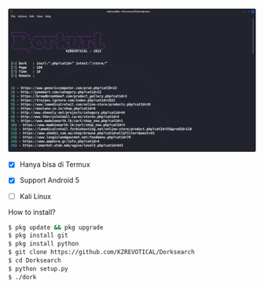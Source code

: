 ![Gambar Bukti](https://raw.githubusercontent.com/KZREVOTICAL/Dorksearch/main/dorking.png)

- [X] Hanya bisa di Termux
- [X] Support Android 5
- [ ] Kali Linux


How to install?
```bash
$ pkg update && pkg upgrade
$ pkg install git
$ pkg install python
$ git clone https://github.com/KZREVOTICAL/Dorksearch
$ cd Dorksearch
$ python setup.py
$ ./dork
```
